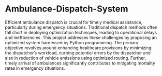# Ambulance-Dispatch-System
Efficient ambulance dispatch is crucial for timely medical assistance, particularly during emergency situations. Traditional dispatch methods often fall short in deploying optimization techniques, leading to operational delays and inefficiencies. This project addresses these challenges by proposing an optimized system harnessed by Python programming. The primary objective revolves around enhancing healthcare provisions by minimizing the dispatcher’s workload, curbing potential errors by the dispatcher and also in reduction of vehicle emissions using optimized routing. Further, timely arrival of ambulances significantly contributes to mitigating mortality rates in emergency situations.

